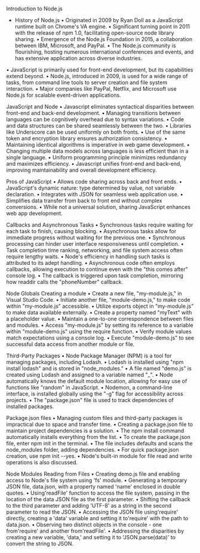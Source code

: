 Introduction to Node.js
   * History of Node.js
      • Originated in 2009 by Ryan Doll as a JavaScript runtime built on Chrome's VA engine.
      • Significant turning point in 2011 with the release of npm 1.0, facilitating open-source node library sharing.
      • Emergence of the Node.js Foundation in 2015, a collaboration between IBM, Microsoft, and PayPal.
      • The Node.js community is flourishing, hosting numerous international conferences and events, and has extensive application across diverse industries.

• JavaScript is primarily used for front-end development, but its capabilities extend beyond.
• Node.js, introduced in 2009, is used for a wide range of tasks, from command line tools to server creation and file system interaction.
• Major companies like PayPal, Netflix, and Microsoft use Node.js for scalable event-driven applications.

JavaScript and Node
• Javascript eliminates syntactical disparities between front-end and back-end development.
• Managing transitions between languages can be cognitively overhead due to syntax variations.
• Code and data structures can be shared seamlessly between the two.
• Libraries like Underscore can be used uniformly on both fronts.
• Use of the same token and encryption library ensures authorization consistency.
• Maintaining identical algorithms is imperative in web game development.
• Changing multiple data models across languages is less efficient than in a single language.
• Uniform programming principle minimizes redundancy and maximizes efficiency.
• Javascript unifies front-end and back-end, improving maintainability and overall development efficiency.

Pros of JavaScript
• Allows code sharing across back and front ends.
• JavaScript's dynamic nature: type determined by value, not variable declaration.
• Integrates with JSON for seamless web application use.
• Simplifies data transfer from back to front end without complex conversions.
• While not a universal solution, sharing JavaScript enhances web app development.

Callbacks and Asynchronous Tasks
• Synchronous tasks require waiting for each task to finish, causing blocking.
• Asynchronous tasks allow for immediate progress without waiting for the previous one.
• Synchronous processing can hinder user interface responsiveness until completion.
• Task completion time ranking, networking, and file system access often require lengthy waits.
• Node's efficiency in handling such tasks is attributed to its adept handling.
• Asynchronous code often employs callbacks, allowing execution to continue even with the "this comes after" console log.
• The callback is triggered upon task completion, mirroring how readdir calls the "phoneNumber" callback.

Node Globals
  Creating a module
• Create a new file, "my-module.js," in Visual Studio Code.
• Initiate another file, "module-demo.js," to make code within "my-module.js" accessible.
• Utilize exports object in "my-module.js" to make data available externally.
• Create a property named "myText" with a placeholder value.
• Maintain a one-to-one correspondence between files and modules.
• Access "my-module.js" by setting its reference to a variable within "module-demo.js" using the require function.
• Verify module values match expectations using a console log.
• Execute "module-demo.js" to see successful data access from another module or file.

Third-Party Packages
• Node Package Manager (NPM) is a tool for managing packages, including Lodash.
• Lodash is installed using "npm install lodash" and is stored in "node_modules."
• A file named "demo.js" is created using Lodash and assigned to a variable named "_".
• Node automatically knows the default module location, allowing for easy use of functions like "random" in JavaScript.
• Nodemon, a command-line interface, is installed globally using the "-g" flag for accessibility across projects.
• The "package.json" file is used to track dependencies of installed packages.

Package.json files
• Managing custom files and third-party packages is impractical due to space and transfer time.
• Creating a package.json file to maintain project dependencies is a solution.
• The npm install command automatically installs everything from the list.
• To create the package.json file, enter npm init in the terminal.
• The file includes defaults and scans the node_modules folder, adding dependencies.
• For quick package.json creation, use npm init --yes.
• Node's built-in module for file read and write operations is also discussed.

Node Modules
  Reading from Files 
• Creating demo.js file and enabling access to Node's file system using 'fs' module.
• Generating a temporary JSON file, data.json, with a property named 'name' enclosed in double quotes.
• Using'readFile' function to access the file system, passing in the location of the data JSON file as the first parameter.
• Shifting the callback to the third parameter and adding 'UTF-8' as a string in the second parameter to read the JSON.
• Accessing the JSON file using'require' directly, creating a 'data' variable and setting it to'require' with the path to data.json.
• Observing two distinct objects in the console - one from'require' and another from'readFile'.
• Addressing the disparities by creating a new variable, 'data,' and setting it to 'JSON.parse(data)' to convert the string to JSON.
